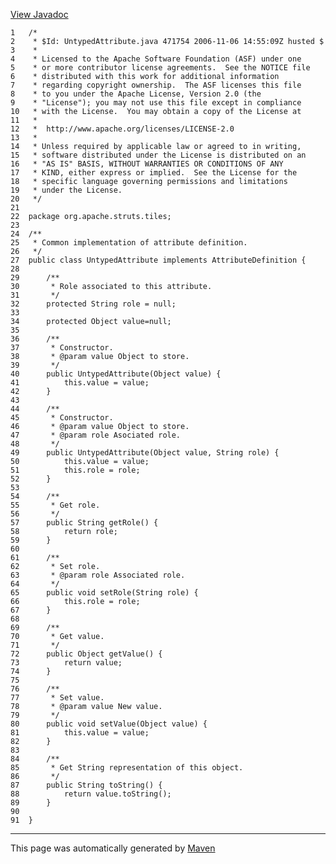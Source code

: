 [View Javadoc](../../../../../apidocs/org/apache/struts/tiles/UntypedAttribute.html.md)


    1   /*
    2    * $Id: UntypedAttribute.java 471754 2006-11-06 14:55:09Z husted $
    3    *
    4    * Licensed to the Apache Software Foundation (ASF) under one
    5    * or more contributor license agreements.  See the NOTICE file
    6    * distributed with this work for additional information
    7    * regarding copyright ownership.  The ASF licenses this file
    8    * to you under the Apache License, Version 2.0 (the
    9    * "License"); you may not use this file except in compliance
    10   * with the License.  You may obtain a copy of the License at
    11   *
    12   *  http://www.apache.org/licenses/LICENSE-2.0
    13   *
    14   * Unless required by applicable law or agreed to in writing,
    15   * software distributed under the License is distributed on an
    16   * "AS IS" BASIS, WITHOUT WARRANTIES OR CONDITIONS OF ANY
    17   * KIND, either express or implied.  See the License for the
    18   * specific language governing permissions and limitations
    19   * under the License.
    20   */
    21  
    22  package org.apache.struts.tiles;
    23  
    24  /**
    25   * Common implementation of attribute definition.
    26   */
    27  public class UntypedAttribute implements AttributeDefinition {
    28  
    29      /**
    30       * Role associated to this attribute.
    31       */
    32      protected String role = null;
    33  
    34      protected Object value=null;
    35  
    36      /**
    37       * Constructor.
    38       * @param value Object to store.
    39       */
    40      public UntypedAttribute(Object value) {
    41          this.value = value;
    42      }
    43  
    44      /**
    45       * Constructor.
    46       * @param value Object to store.
    47       * @param role Asociated role.
    48       */
    49      public UntypedAttribute(Object value, String role) {
    50          this.value = value;
    51          this.role = role;
    52      }
    53  
    54      /**
    55       * Get role.
    56       */
    57      public String getRole() {
    58          return role;
    59      }
    60  
    61      /**
    62       * Set role.
    63       * @param role Associated role.
    64       */
    65      public void setRole(String role) {
    66          this.role = role;
    67      }
    68  
    69      /**
    70       * Get value.
    71       */
    72      public Object getValue() {
    73          return value;
    74      }
    75  
    76      /**
    77       * Set value.
    78       * @param value New value.
    79       */
    80      public void setValue(Object value) {
    81          this.value = value;
    82      }
    83  
    84      /**
    85       * Get String representation of this object.
    86       */
    87      public String toString() {
    88          return value.toString();
    89      }
    90  
    91  }

------------------------------------------------------------------------

This page was automatically generated by [Maven](http://maven.apache.org/)
